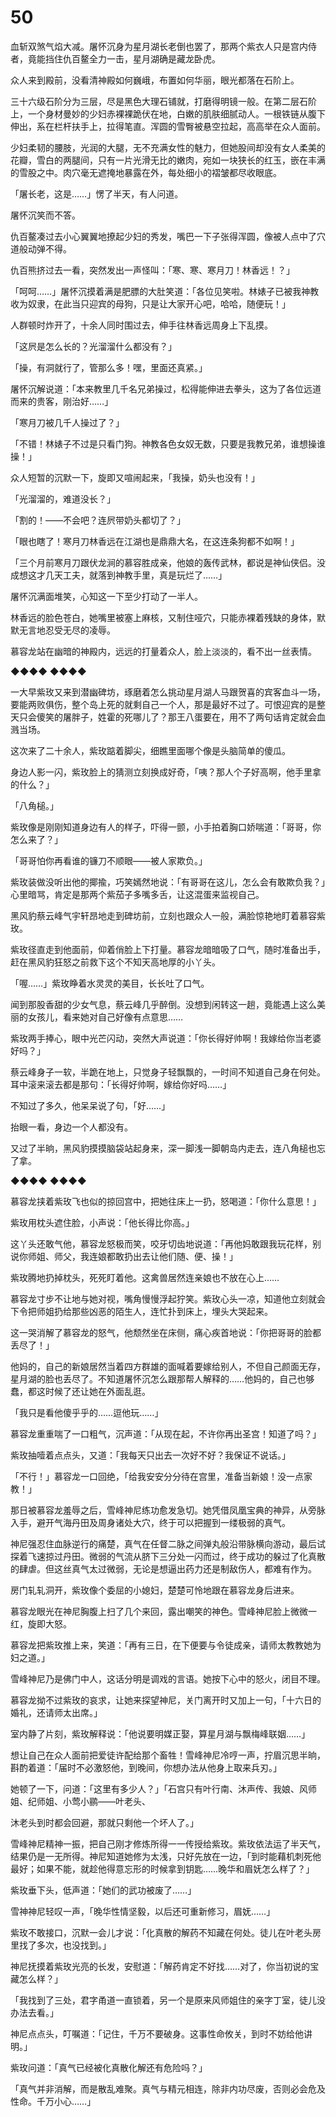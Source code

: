 # 50

血斩双煞气焰大减。屠怀沉身为星月湖长老倒也罢了，那两个紫衣人只是宫内侍者，竟能挡住仇百鳌全力一击，星月湖确是藏龙卧虎。

众人来到殿前，没看清神殿如何巍峨，布置如何华丽，眼光都落在石阶上。

三十六级石阶分为三层，尽是黑色大理石铺就，打磨得明镜一般。在第二层石阶上，一个身材曼妙的少妇赤裸裸跪伏在地，白嫩的肌肤细腻动人。一根铁链从腹下伸出，系在栏杆扶手上，拉得笔直。浑圆的雪臀被悬空拉起，高高举在众人面前。

少妇柔韧的腰肢，光润的大腿，无不充满女性的魅力，但她股间却没有女人柔美的花瓣，雪白的两腿间，只有一片光滑无比的嫩肉，宛如一块狭长的红玉，嵌在丰满的雪股之中。肉穴毫无遮掩地暴露在外，每处细小的褶皱都尽收眼底。

「屠长老，这是……」愣了半天，有人问道。

屠怀沉笑而不答。

仇百鳌凑过去小心翼翼地撩起少妇的秀发，嘴巴一下子张得浑圆，像被人点中了穴道般动弹不得。

仇百熊挤过去一看，突然发出一声怪叫：「寒、寒、寒月刀！林香远！？」

「呵呵……」屠怀沉摸着满是肥膘的大肚笑道：「各位见笑啦。林婊子已被我神教收为奴隶，在此当只迎宾的母狗，只是让大家开心吧，哈哈，随便玩！」

人群顿时炸开了，十余人同时围过去，伸手往林香远周身上下乱摸。

「这屄是怎么长的？光溜溜什么都没有？」

「操，有洞就行了，管那么多！嘿，里面还真紧。」

屠怀沉解说道：「本来教里几千名兄弟操过，松得能伸进去拳头，这为了各位远道而来的贵客，刚治好……」

「寒月刀被几千人操过了？」

「不错！林婊子不过是只看门狗。神教各色女奴无数，只要是我教兄弟，谁想操谁操！」

众人短暂的沉默一下，旋即又喧闹起来，「我操，奶头也没有！」

「光溜溜的，难道没长？」

「割的！——不会吧？连屄带奶头都切了？」

「眼也瞎了！寒月刀林香远在江湖也是鼎鼎大名，在这连条狗都不如啊！」

「三个月前寒月刀跟伏龙涧的慕容胜成亲，他娘的轰传武林，都说是神仙侠侣。没成想这才几天工夫，就落到神教手里，真是玩烂了……」

屠怀沉满面堆笑，心知这一下至少打动了一半人。

林香远的脸色苍白，她嘴里被塞上麻核，又制住哑穴，只能赤裸着残缺的身体，默默无言地忍受无尽的凌辱。

慕容龙站在幽暗的神殿内，远远的打量着众人，脸上淡淡的，看不出一丝表情。

◆◆◆◆ ◆◆◆◆

一大早紫玫又来到潜幽碑坊，琢磨着怎么挑动星月湖人马跟贺喜的宾客血斗一场，要能两败俱伤，整个岛上死的就剩自己一个人，那是最好不过了。可恨迎宾的是整天只会傻笑的屠胖子，姓霍的死哪儿了？那王八蛋要在，用不了两句话肯定就会血溅当场。

这次来了二十余人，紫玫踮着脚尖，细瞧里面哪个像是头脑简单的傻瓜。

身边人影一闪，紫玫脸上的猜测立刻换成好奇，「咦？那人个子好高啊，他手里拿的什么？」

「八角槌。」

紫玫像是刚刚知道身边有人的样子，吓得一颤，小手拍着胸口娇喘道：「哥哥，你怎么来了？」

「哥哥怕你再看谁的镰刀不顺眼——被人家欺负。」

紫玫装做没听出他的揶揄，巧笑嫣然地说：「有哥哥在这儿，怎么会有敢欺负我？」心里暗骂，肯定是那两个紫茄子多嘴多舌，让这混蛋来监视自己。

黑风豹蔡云峰气宇轩昂地走到碑坊前，立刻也跟众人一般，满脸惊艳地盯着慕容紫玫。

紫玫径直走到他面前，仰着俏脸上下打量。慕容龙暗暗吸了口气，随时准备出手，赶在黑风豹狂怒之前救下这个不知天高地厚的小丫头。

「喔……」紫玫睁着水灵灵的美目，长长吐了口气。

闻到那股香甜的少女气息，蔡云峰几乎醉倒。没想到闲转这一趟，竟能遇上这么美丽的女孩儿，看来她对自己好像有点意思……

紫玫两手捧心，眼中光芒闪动，突然大声说道：「你长得好帅啊！我嫁给你当老婆好吗？」

蔡云峰身子一软，半跪在地上，只觉身子轻飘飘的，一时间不知道自己身在何处。耳中滚来滚去都是那句：「长得好帅啊，嫁给你好吗……」

不知过了多久，他呆呆说了句，「好……」

抬眼一看，身边一个人都没有。

又过了半晌，黑风豹摸摸脑袋站起身来，深一脚浅一脚朝岛内走去，连八角槌也忘了拿。

◆◆◆◆ ◆◆◆◆

慕容龙挟着紫玫飞也似的掠回宫中，把她往床上一扔，怒喝道：「你什么意思！」

紫玫用枕头遮住脸，小声说：「他长得比你高。」

这丫头还敢气他，慕容龙怒极而笑，咬牙切齿地说道：「再他妈敢跟我玩花样，别说你师姐、师父，我连娘都敢扔出去让他们随、便、操！」

紫玫腾地扔掉枕头，死死盯着他。这禽兽居然连亲娘也不放在心上……

慕容龙寸步不让地与她对视，嘴角慢慢浮起狞笑。紫玫心头一凉，知道他立刻就会下令把师姐扔给那些凶恶的陌生人，连忙扑到床上，埋头大哭起来。

这一哭消解了慕容龙的怒气，他颓然坐在床侧，痛心疾首地说：「你把哥哥的脸都丢尽了！」

他妈的，自己的新娘居然当着四方群雄的面喊着要嫁给别人，不但自己颜面无存，星月湖的脸也丢尽了。不知道屠怀沉怎么跟那帮人解释的……他妈的，自己也够蠢，都这时候了还让她在外面乱逛。

「我只是看他傻乎乎的……逗他玩……」

慕容龙重重喘了一口粗气，沉声道：「从现在起，不许你再出圣宫！知道了吗？」

紫玫抽噎着点点头，又道：「我每天只出去一次好不好？我保证不说话。」

「不行！」慕容龙一口回绝，「给我安安分分待在宫里，准备当新娘！没一点家教！」

那日被慕容龙羞辱之后，雪峰神尼练功愈发急切。她凭借凤凰宝典的神异，从旁脉入手，避开气海丹田及周身诸处大穴，终于可以把握到一缕极弱的真气。

神尼强忍住血脉逆行的痛楚，真气在任督二脉之间弹丸般沿带脉横向游动，最后试探着飞速掠过丹田。微弱的气流从脐下三分处一闪而过，终于成功的躲过了化真散的肆虐。但这丝真气太过微弱，无论是想逼出药力还是制敌伤人，都难有作为。

房门轧轧洞开，紫玫像个委屈的小媳妇，楚楚可怜地跟在慕容龙身后进来。

慕容龙眼光在神尼胸腹上扫了几个来回，露出嘲笑的神色。雪峰神尼脸上微微一红，旋即大怒。

慕容龙把紫玫推上来，笑道：「再有三日，在下便要与令徒成亲，请师太教教她为妇之道。」

雪峰神尼乃是佛门中人，这话分明是调戏的言语。她按下心中的怒火，闭目不理。

慕容龙拗不过紫玫的哀求，让她来探望神尼，关门离开时又加上一句，「十六日的婚礼，还请师太出席。」

室内静了片刻，紫玫解释说：「他说要明媒正娶，算星月湖与飘梅峰联姻……」

想让自己在众人面前把爱徒许配给那个畜牲！雪峰神尼冷哼一声，拧眉沉思半晌，斟酌着道：「届时不必激怒他，到晚间，你想办法从他身上取来兵刃。」

她顿了一下，问道：「这里有多少人？」「石宫只有叶行南、沐声传、我娘、风师姐、纪师姐、小莺小鹂——叶老头、

沐老头到时都会回避，那就只剩他一个坏人了。」

雪峰神尼精神一振，把自己刚才修炼所得一一传授给紫玫。紫玫依法运了半天气，结果仍是一无所得。神尼知道她修为太浅，只好先放在一边，「到时能藉机刺死他最好；如果不能，就趁他得意忘形的时候拿到钥匙……晚华和眉妩怎么样了？」

紫玫垂下头，低声道：「她们的武功被废了……」

雪神神尼轻叹一声，「晚华性情坚毅，以后还可重新修习，眉妩……」

紫玫不敢接口，沉默一会儿才说：「化真散的解药不知藏在何处。徒儿在叶老头房里找了多次，也没找到。」

神尼抚摸着紫玫光亮的长发，安慰道：「解药肯定不好找……对了，你当初说的宝藏怎么样？」

「我找到了三处，君字甬道一直锁着，另一个是原来风师姐住的亲字丁室，徒儿没办法去看。」

神尼点点头，叮嘱道：「记住，千万不要破身。这事性命攸关，到时不妨给他讲明。」

紫玫问道：「真气已经被化真散化解还有危险吗？」

「真气并非消解，而是散乱难聚。真气与精元相连，除非内功尽废，否则必会危及性命。千万小心……」

